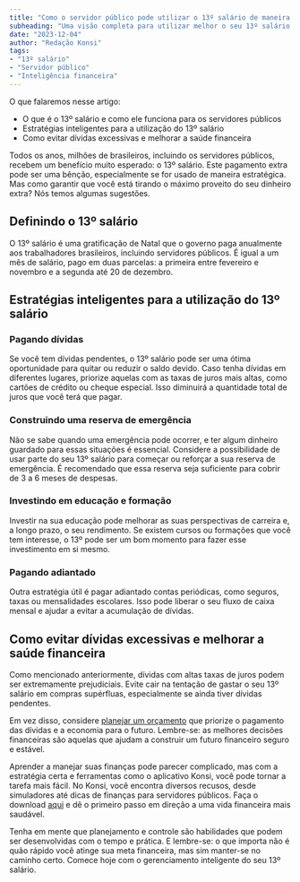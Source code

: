 ```yaml
---
title: "Como o servidor público pode utilizar o 13º salário de maneira inteligente"
subheading: "Uma visão completa para utilizar melhor o seu 13º salário e aumentar sua saúde financeira"
date: "2023-12-04"
author: "Redação Konsi"
tags:
- "13º salário"
- "Servidor público"
- "Inteligência financeira"
---
```


O que falaremos nesse artigo:
- O que é o 13º salário e como ele funciona para os servidores públicos
- Estratégias inteligentes para a utilização do 13º salário
- Como evitar dívidas excessivas e melhorar a saúde financeira

Todos os anos, milhões de brasileiros, incluindo os servidores públicos, recebem um benefício muito esperado: o 13º salário. Este pagamento extra pode ser uma bênção, especialmente se for usado de maneira estratégica. Mas como garantir que você está tirando o máximo proveito do seu dinheiro extra? Nós temos algumas sugestões.

## Definindo o 13º salário

O 13º salário é uma gratificação de Natal que o governo paga anualmente aos trabalhadores brasileiros, incluindo servidores públicos. É igual a um mês de salário, pago em duas parcelas: a primeira entre fevereiro e novembro e a segunda até 20 de dezembro.

## Estratégias inteligentes para a utilização do 13º salário

### Pagando dívidas

Se você tem dívidas pendentes, o 13º salário pode ser uma ótima oportunidade para quitar ou reduzir o saldo devido. Caso tenha dívidas em diferentes lugares, priorize aquelas com as taxas de juros mais altas, como cartões de crédito ou cheque especial. Isso diminuirá a quantidade total de juros que você terá que pagar.

### Construindo uma reserva de emergência

Não se sabe quando uma emergência pode ocorrer, e ter algum dinheiro guardado para essas situações é essencial. Considere a possibilidade de usar parte do seu 13º salário para começar ou reforçar a sua reserva de emergência. É recomendado que essa reserva seja suficiente para cobrir de 3 a 6 meses de despesas.

### Investindo em educação e formação

Investir na sua educação pode melhorar as suas perspectivas de carreira e, a longo prazo, o seu rendimento. Se existem cursos ou formações que você tem interesse, o 13º pode ser um bom momento para fazer esse investimento em si mesmo.

### Pagando adiantado

Outra estratégia útil é pagar adiantado contas periódicas, como seguros, taxas ou mensalidades escolares. Isso pode liberar o seu fluxo de caixa mensal e ajudar a evitar a acumulação de dívidas.

## Como evitar dívidas excessivas e melhorar a saúde financeira

Como mencionado anteriormente, dívidas com altas taxas de juros podem ser extremamente prejudiciais. Evite cair na tentação de gastar o seu 13º salário em compras supérfluas, especialmente se ainda tiver dívidas pendentes.

Em vez disso, considere [planejar um orçamento](https://konsi.com.br/postagens/como-criar-e-seguir-um-oramento-financeiro-pessoal-para-servidores-pblicos) que priorize o pagamento das dívidas e a economia para o futuro. Lembre-se: as melhores decisões financeiras são aquelas que ajudam a construir um futuro financeiro seguro e estável.

Aprender a manejar suas finanças pode parecer complicado, mas com a estratégia certa e ferramentas como o aplicativo Konsi, você pode tornar a tarefa mais fácil. No Konsi, você encontra diversos recusos, desde simuladores até dicas de finanças para servidores públicos. Faça o download [aqui](https://konsi.com.br/app-download) e dê o primeiro passo em direção a uma vida financeira mais saudável.

Tenha em mente que planejamento e controle são habilidades que podem ser desenvolvidas com o tempo e prática. E lembre-se: o que importa não é quão rápido você atinge sua meta financeira, mas sim manter-se no caminho certo. Comece hoje com o gerenciamento inteligente do seu 13º salário.